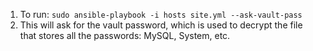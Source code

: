1. To run: `sudo ansible-playbook -i hosts site.yml --ask-vault-pass`
1. This will ask for the vault password, which is used to decrypt the file that stores all the passwords: MySQL, System, etc.
